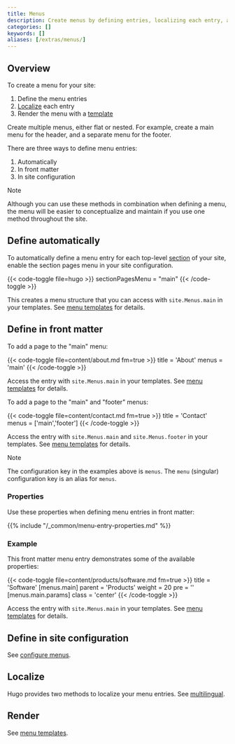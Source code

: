 ```yaml
---
title: Menus
description: Create menus by defining entries, localizing each entry, and rendering the resulting data structure.
categories: []
keywords: []
aliases: [/extras/menus/]
---
```


## Overview

To create a menu for your site:

1. Define the menu entries
1. [Localize](multilingual/#menus) each entry
1. Render the menu with a [template]

Create multiple menus, either flat or nested. For example, create a main menu for the header, and a separate menu for the footer.

There are three ways to define menu entries:

1. Automatically
1. In front matter
1. In site configuration

> [!note]
> Although you can use these methods in combination when defining a menu, the menu will be easier to conceptualize and maintain if you use one method throughout the site.

## Define automatically

To automatically define a menu entry for each top-level [section](g) of your site, enable the section pages menu in your site configuration.

{{< code-toggle file=hugo >}}
sectionPagesMenu = "main"
{{< /code-toggle >}}

This creates a menu structure that you can access with `site.Menus.main` in your templates. See [menu templates] for details.

## Define in front matter

To add a page to the "main" menu:

{{< code-toggle file=content/about.md fm=true >}}
title = 'About'
menus = 'main'
{{< /code-toggle >}}

Access the entry with `site.Menus.main` in your templates. See [menu templates] for details.

To add a page to the "main" and "footer" menus:

{{< code-toggle file=content/contact.md fm=true >}}
title = 'Contact'
menus = ['main','footer']
{{< /code-toggle >}}

Access the entry with `site.Menus.main` and `site.Menus.footer` in your templates. See [menu templates] for details.

> [!note]
> The configuration key in the examples above is `menus`. The `menu` (singular) configuration key is an alias for `menus`.

### Properties

Use these properties when defining menu entries in front matter:

{{% include "/_common/menu-entry-properties.md" %}}

### Example

This front matter menu entry demonstrates some of the available properties:

<!-- markdownlint-disable MD033 -->
{{< code-toggle file=content/products/software.md fm=true >}}
title = 'Software'
[menus.main]
parent = 'Products'
weight = 20
pre = '<i class="fa-solid fa-code"></i>'
[menus.main.params]
class = 'center'
{{< /code-toggle >}}
<!-- markdownlint-enable MD033 -->

Access the entry with `site.Menus.main` in your templates. See [menu templates] for details.

## Define in site configuration

See [configure menus](/configuration/menus/).

## Localize

Hugo provides two methods to localize your menu entries. See [multilingual].

## Render

See [menu templates].

[menu templates]: /templates/menu/
[multilingual]: /content-management/multilingual/#menus
[template]: /templates/menu/
